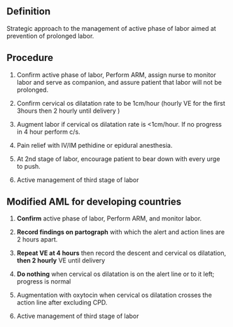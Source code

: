 ## Definition
Strategic approach to the management of active phase of labor aimed at prevention of prolonged labor.

## Procedure
1. Confirm active phase of labor, Perform ARM, assign nurse to monitor labor and serve as companion, and assure patient that labor will not be prolonged.

2. Confirm cervical os dilatation rate to be 1cm/hour (hourly VE for the first 3hours then 2 hourly until delivery )

3. Augment labor if cervical os dilatation rate is  <1cm/hour. If no progress in 4 hour perform c/s.

4. Pain relief with IV/IM pethidine or epidural anesthesia.

5. At 2nd stage of labor, encourage patient to bear down with every urge to push.

6. Active management of third stage of labor 


## Modified AML for developing countries 
1. **Confirm** active phase of labor, Perform ARM, and  monitor labor.

2. **Record findings on partograph** with which the alert and action lines are 2 hours apart.

3. **Repeat VE at 4 hours** then record the descent and cervical os dilatation, **then 2 hourly**  VE until delivery 

4. **Do nothing** when cervical os dilatation is on the alert line or to it left; progress is normal

5. Augmentation with oxytocin when cervical os dilatation crosses the action line after excluding CPD.

6. Active management of third stage of labor 
